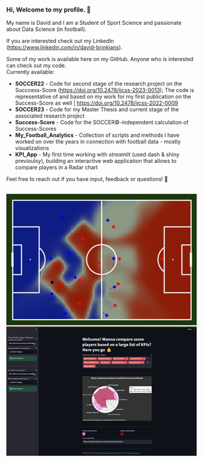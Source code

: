 ### Hi, Welcome to my profile. 👋

My name is David and I am a Student of Sport Science and passionate about Data Science (in football). <br>

If you are interested check out my LinkedIn (https://www.linkedin.com/in/david-brinkjans).  <br>

Some of my work is available here on my GitHub. Anyone who is interested can check out my code. <br>
Currently available:

+ **SOCCER22** - Code for second stage of the research project on the Succcess-Score (https://doi.org/10.2478/ijcss-2023-0013); The code is representative of and based on my work for my first publication on the Success-Score as well | https://doi.org/10.2478/ijcss-2022-0009
+ **SOCCER23** - Code for my Master Thesis and current stage of the associated research project 
+ **Success-Score** - Code for the SOCCER©-independent calculation of Success-Scores
+ **My_Football_Analytics** - Collection of scripts and methods I have worked on over the years in connection with football data -  mostly visualizations
+ **KPI_App** - My first time working with *streamlit* (used dash & shiny previoulsy), building an interactive web application that allows to compare players in a Radar chart

Feel free to reach out if you have input, feedback or questions! 👋

<br>

<img src="https://github.com/DavidB1999/My_Football_Analytics/blob/main/Position_data/PitchControl/Pitch_Control_Plot.png" width="600" />
<br>
<img src="https://github.com/DavidB1999/KPI_App/blob/main/WebApp.jpg" width="600" />




<!--or check out my first paper ever:

![alt text](https://github.com/DavidB1999/DavidB1999/blob/main/images/Paper.JPG)
-->


<!--
**DavidB1999/DavidB1999** is a ✨ _special_ ✨ repository because its `README.md` (this file) appears on your GitHub profile.

Here are some ideas to get you started:

- 🔭 I’m currently working on ...
- 🌱 I’m currently learning ...
- 👯 I’m looking to collaborate on ...
- 🤔 I’m looking for help with ...
- 💬 Ask me about ...
- 📫 How to reach me: ...
- 😄 Pronouns: ...
- ⚡ Fun fact: ...
-->

